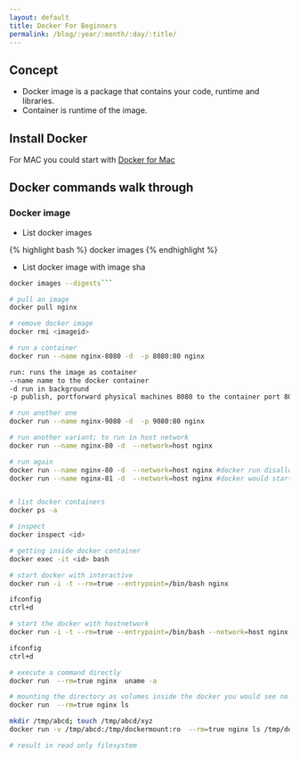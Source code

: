 ```yaml
---
layout: default
title: Docker For Beginners
permalink: /blog/:year/:month/:day/:title/
---
```


## Concept

* Docker image is a package that contains your code, runtime and libraries.
* Container is runtime of the image.

## Install Docker

For MAC you could start with [Docker for Mac](https://www.docker.com/docker-mac)

## Docker commands walk through

### Docker image

* List docker images

{% highlight bash %}
docker images
{% endhighlight %}

* List docker image with image sha

```bash
docker images --digests```

# pull an image
docker pull nginx

# remove docker image
docker rmi <imageid>

# run a container
docker run --name nginx-8080 -d  -p 8080:80 nginx

run: runs the image as container
--name name to the docker container
-d run in background
-p publish, portforward physical machines 8080 to the container port 80

# run another one
docker run --name nginx-9080 -d  -p 9080:80 nginx

# run another variant; to run in host network
docker run --name nginx-80 -d  --network=host nginx

# run again
docker run --name nginx-80 -d  --network=host nginx #docker run disallow as the name is same
docker run --name nginx-81 -d  --network=host nginx #docker would start and see what happens


# list docker containers
docker ps -a

# inspect
docker inspect <id>

# getting inside docker container
docker exec -it <id> bash

# start docker with interactive
docker run -i -t --rm=true --entrypoint=/bin/bash nginx

ifconfig
ctrl+d

# start the docker with hostnetwork
docker run -i -t --rm=true --entrypoint=/bin/bash --network=host nginx

ifconfig
ctrl+d

# execute a command directly
docker run  --rm=true nginx  uname -a

# mounting the directory as volumes inside the docker you would see no such file or dir
docker run  --rm=true nginx ls

mkdir /tmp/abcd; touch /tmp/abcd/xyz
docker run -v /tmp/abcd:/tmp/dockermount:ro  --rm=true nginx ls /tmp/dockermount

# result in read only filesystem
